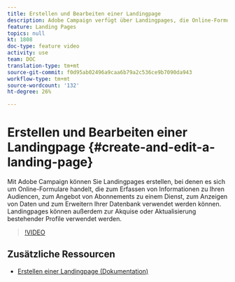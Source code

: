 ```yaml
---
title: Erstellen und Bearbeiten einer Landingpage
description: Adobe Campaign verfügt über Landingpages, die Online-Formulare sind, mit denen Sie Informationen zu Ihren Audiencen erfassen, Abonnement zu einem Dienst Angebot, Daten anzeigen und Ihre Datenbank erweitern können. Landingpages können außerdem zur Akquise oder Aktualisierung bestehender Profile verwendet werden. In diesen Videos wird erläutert, wie Sie Landingpages in Adobe Campaign Standard erstellen, bearbeiten und testen können.
feature: Landing Pages
topics: null
kt: 1808
doc-type: feature video
activity: use
team: DOC
translation-type: tm+mt
source-git-commit: f0d95ab02496a9caa6b79a2c536ce9b7090da943
workflow-type: tm+mt
source-wordcount: '132'
ht-degree: 26%

---
```



# Erstellen und Bearbeiten einer Landingpage {#create-and-edit-a-landing-page}

Mit Adobe Campaign können Sie Landingpages erstellen, bei denen es sich um Online-Formulare handelt, die zum Erfassen von Informationen zu Ihren Audiencen, zum Angebot von Abonnements zu einem Dienst, zum Anzeigen von Daten und zum Erweitern Ihrer Datenbank verwendet werden können. Landingpages können außerdem zur Akquise oder Aktualisierung bestehender Profile verwendet werden.

>[!VIDEO](https://video.tv.adobe.com/v/24093?quality=12)

## Zusätzliche Ressourcen

* [Erstellen einer Landingpage (Dokumentation)](https://docs.campaign.adobe.com/doc/standard/getting_started/de/ACS_CreateLandingPage.html)
